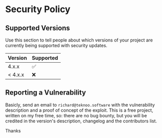 # Security Policy

## Supported Versions

Use this section to tell people about which versions of your project are
currently being supported with security updates.

| Version | Supported          |
|---------|--------------------|
| 4.x.x   | :white_check_mark: |
| < 4.x.x | :x:                |

## Reporting a Vulnerability

Basicly, send an email to `richard@teknoo.software` with the vulnerability description and a proof of concept of the exploit.
This is a free project, written on my free time, so: there are no bug bounty, but you will be credited in the version's description, changelog and the contributors list.

Thanks
